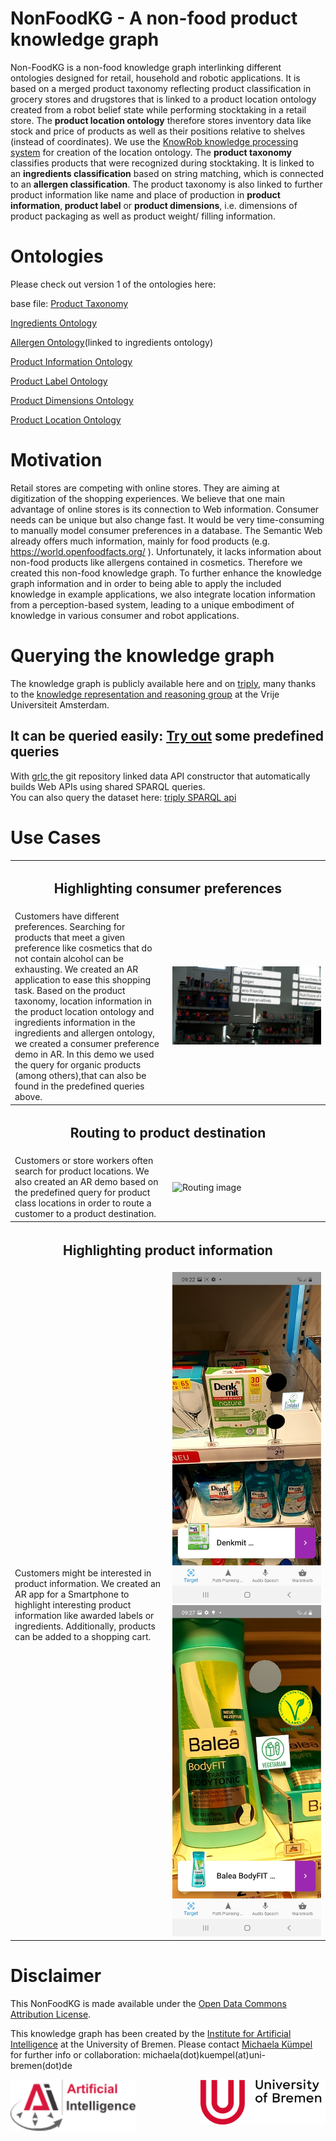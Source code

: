 
# NonFoodKG - A non-food product knowledge graph

Non-FoodKG is a non-food knowledge graph interlinking different ontologies designed for retail, household and robotic applications. It is based on a merged product taxonomy reflecting product classification in grocery stores and drugstores that is linked to a product location ontology created from a robot belief state while performing stocktaking in a retail store. The <b>product location ontology</b> therefore stores inventory data like stock and price of products as well as their positions relative to shelves (instead of coordinates). We use the <a href="http://knowrob.org/">KnowRob knowledge processing system</a> for creation of the location ontology. The <b>product taxonomy</b> classifies products that were recognized during stocktaking. It is linked to an <b>ingredients classification</b> based on string matching, which is connected to an <b>allergen classification</b>. The product taxonomy is also linked to further product information like name and place of production in <b>product information</b>,<b> product label</b> or <b>product dimensions</b>, i.e. dimensions of product packaging as well as product weight/ filling information. 

# Ontologies

Please check out version 1 of the ontologies here:

base file: <a href="https://raw.githubusercontent.com/K4R-IAI/AllIn-NonFoodKG/master/WebGraph/ProductTaxonomy.owl">Product Taxonomy</a>

<a href="https://raw.githubusercontent.com/K4R-IAI/AllIn-NonFoodKG/master/WebGraph/Ingredients.owl">Ingredients Ontology</a>

<a href="https://raw.githubusercontent.com/K4R-IAI/AllIn-NonFoodKG/master/WebGraph/Allergen.owl">Allergen Ontology</a>(linked to ingredients ontology)

<a href="https://raw.githubusercontent.com/K4R-IAI/AllIn-NonFoodKG/master/WebGraph/ProductInfo.owl">Product Information Ontology</a>

<a href="https://raw.githubusercontent.com/K4R-IAI/AllIn-NonFoodKG/master/WebGraph/Label.owl">Product Label Ontology</a>

<a href="https://raw.githubusercontent.com/K4R-IAI/AllIn-NonFoodKG/master/WebGraph/ProductDimensions.owl">Product Dimensions Ontology</a>

<a href="https://raw.githubusercontent.com/K4R-IAI/AllIn-NonFoodKG/master/WebGraph/ProductToShelf.owl">Product Location Ontology</a>

# Motivation

Retail stores are competing with online stores. They are aiming at digitization of the shopping experiences. We believe that one main advantage of online stores is its connection to Web information. Consumer needs can be unique but also change fast. It would be very time-consuming to manually model consumer preferences in a database. The Semantic Web already offers much information, mainly for food products (e.g. https://world.openfoodfacts.org/ ). Unfortunately, it lacks information about non-food products like allergens contained in cosmetics. Therefore we created this non-food knowledge graph. 
To further enhance the knowledge graph information and in order to being able to apply the included knowledge in example applications, we also integrate location information from a perception-based system, leading to a unique embodiment of knowledge in various consumer and robot applications.

# Querying the knowledge graph

The knowledge graph is publicly available here and on <a href="https://triply.cc/">triply</a>, many thanks to the <a href="https://krr.cs.vu.nl/">knowledge representation and reasoning group</a> at the Vrije Universiteit Amsterdam.

<h2>It can be queried easily: <a href="http://grlc.io/api/K4R-IAI/NonFoodKG/SPARQLfiles/"><b>Try out</b></a> some predefined queries</h2> With <a href="https://github.com/CLARIAH/grlc">grlc</a>,the git repository linked data API constructor that automatically builds Web APIs using shared SPARQL queries. 

<br>
You can also query the dataset here: <a href="https://api.krr.triply.cc/datasets/mkumpel/NonFoodKG/services/NonFoodKG/sparql">triply SPARQL api</a>

# Use Cases

<table style="table-layout: fixed;width:100%;">
  <tr>
    <th colspan="2"><h2>Highlighting consumer preferences</h2></th>
  </tr>
  <tr>
    <td style="width:50%;">
Customers have different preferences. Searching for products that meet a given preference like cosmetics that do not contain alcohol can be exhausting. We created an AR application to ease this shopping task.
Based on the product taxonomy, location information in the product location ontology and ingredients information in the ingredients and allergen ontology, we created a consumer preference demo in AR.
      In this demo we used the query for organic products (among others),that can also be found in the predefined queries above.
</td>
  <td style="width:50%;">
<img src="UseCaseImg/HoloPreference.jpg" alt="highlighting"/>
  </td>
  </tr>
  <tr>
    <th colspan="2"><h2>Routing to product destination</h2></th>
  </tr>
  <tr>
    <td style="width:50%;">
Customers or store workers often search for product locations. We also created an AR demo based on the predefined query for product class locations in order to route a customer to a product destination.
    </td>
    <td style="width:50%;">
<img src="UseCaseImg/Routing.png" alt="Routing image"/>
    </td>
  </tr>
  <tr>
    <th colspan="2"><h2>Highlighting product information</h2></th>
  </tr>
  <tr>
    <td style="width:50%;">
Customers might be interested in product information. We created an AR app for a Smartphone to highlight interesting product information like awarded labels or ingredients. Additionally, products can be added to a shopping cart.
    </td>
    <td style="width:50%;">
<img src="UseCaseImg/DenkMitRecogsm.jpg" alt="recognized detergent"/>
      <img src="UseCaseImg/BaleaBodyFotRecogsm.jpg" alt="recognized bodylotion"/>
    </td>
  </tr>
  </table>

# Disclaimer

This NonFoodKG is made available under the <a href="http://opendatacommons.org/licenses/by/1.0/">Open Data Commons Attribution License</a>.


This knowledge graph has been created by the <a href="https://ai.uni-bremen.de/">Institute for Artificial Intelligence</a> at the University of Bremen. Please contact <a href="https://ai.uni-bremen.de/team/michaela_k%C3%BCmpel">Michaela Kümpel</a> for further info or collaboration: michaela(dot)kuempel(at)uni-bremen(dot)de

<img src="UseCaseImg/ai_logo.png" width="200"/><img align=right src="UseCaseImg/university_new.png" width="200"/>
